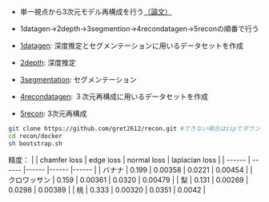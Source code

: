 - 単一視点から3次元モデル再構成を行う[（論文）](thesis_01.pdf)
- 1datagen→2depth→3segmention→4recondatagen→5reconの順番で行う


- [1datagen](1datagen): 深度推定とセグメンテーションに用いるデータセットを作成
- [2depth](2depth): 深度推定
- [3segmentation](3segmentation): セグメンテーション
- [4recondatagen](4recondatagen): ３次元再構成に用いるデータセットを作成
- [5recon](5recon): 3次元再構成

```sh
git clone https://github.com/gret2612/recon.git #できない場合はzipでダウンロードしてscpで送る
cd recon/docker
sh bootstrap.sh
```

精度：
|   | chamfer loss | edge loss | normal loss | laplacian loss |
| ------ | ------ |------ |------ |------ |
| バナナ | 0.199 | 0.00358 | 0.0221 | 0.00454 |
| クロワッサン | 0.159 | 0.00361 | 0.0320 | 0.00479 |
| 梨 | 0.131 | 0.00269 | 0.0298 | 0.00389 |
| 桃 | 0.333 | 0.00320 | 0.0351 | 0.0042 |
